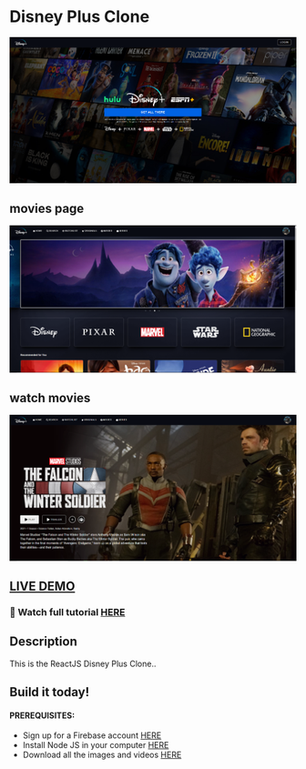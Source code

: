 # Disney Plus Clone

![](public/images/disneyhome.PNG)

## movies page

![](public/images/disneymovie.PNG)

## watch movies
![](public/images/disneymovie1.PNG)

## <a href="https://disney-clone-d1e27.firebaseapp.com" target="_blank">LIVE DEMO</a>

### 🔴 Watch full tutorial <a href='https://www.youtube.com/watch?v=R_OERlafbmw'>HERE</a>

## Description
This is the ReactJS Disney Plus Clone..

## Build it today!

#### PREREQUISITES:
- Sign up for a Firebase account <a href='https://firebase.google.com'>HERE</a>
- Install Node JS in your computer <a href='https://nodejs.org/en/'>HERE</a>
- Download all the images and videos <a href='https://drive.google.com/drive/folders/13SvUkXPh7ZC1FRtp62VKFi572elZyxi8?usp=sharing'>HERE</a>
